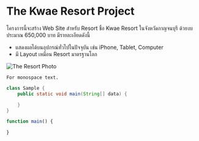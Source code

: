 # The Kwae Resort Project
โครงการนี้จะสร้าง Web Site สำหรับ Resort ชื่อ Kwae Resort ในจังหวัดกาญจนบุรี
ด้วยงบประมาณ 650,000 บาท มีรายละเอียดดังนี้

* แสดงผลได้บนอุปกรณ์ทั่วไปในปัจจุบัน เช่น iPhone, Tablet, Computer
* มี Layout เหมือน Resort มาตรฐานโลก

![The Resort Photo](resort.jpg)

```
For monospace text.
```

```java
class Sample {
    public static void main(String[] data) {

    }
}
```

```javascript
function main() {

}
```

 

